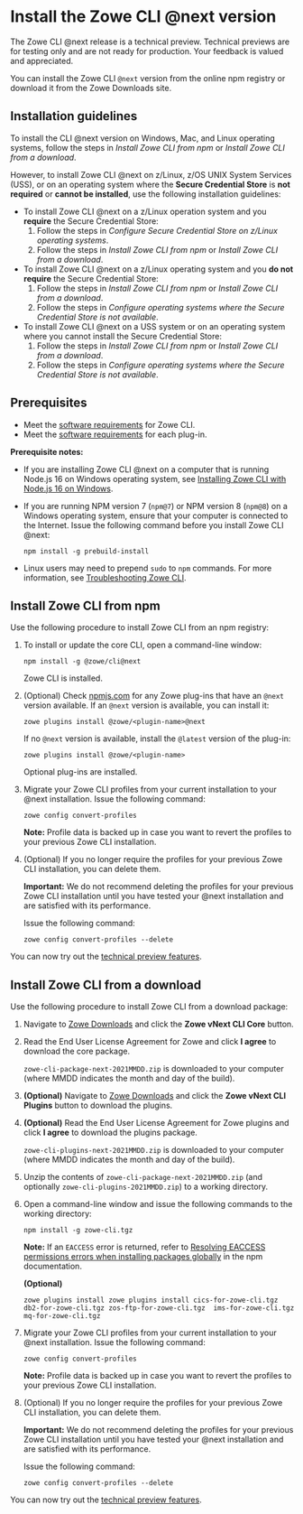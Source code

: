 # Install the Zowe CLI @next version

<Badge text="Technical Preview"/> The Zowe CLI @next release is a technical preview. Technical previews are for testing only and are not ready for production. Your feedback is valued and appreciated.

You can install the Zowe CLI `@next` version from the online npm registry or download it from the Zowe Downloads site.

## Installation guidelines
  
To install the CLI @next version on Windows, Mac, and Linux operating systems, follow the steps in *Install Zowe CLI from npm* or *Install Zowe CLI from a download*.

However, to install Zowe CLI @next on z/Linux, z/OS UNIX System Services (USS), or on an operating system where the **Secure Credential Store** is **not required** or **cannot be installed**, use the following installation guidelines:

<ul>
<li>To install Zowe CLI @next on a z/Linux operation system and you <b>require</b> the Secure Credential Store:
   <ol>
   <li>Follow the steps in <i>Configure Secure Credential Store on z/Linux operating systems</i>.</li>
   <li>Follow the steps in <i>Install Zowe CLI from npm</i> or <i>Install Zowe CLI from a download</i>.</li>
   </ol></li>
<li>To install Zowe CLI @next on a z/Linux operating system and you <b>do not require</b> the Secure Credential Store:
<ol>
<li>Follow the steps in <i>Install Zowe CLI from npm</i> or <i>Install Zowe CLI from a download</i>.</li>
<li>Follow the steps in <i>Configure operating systems where the Secure Credential Store is not available</i>.</li>
</ol>
</li>
<li>To install Zowe CLI @next on a USS system or on an operating system where you cannot install the Secure Credential Store:
<ol><li>Follow the steps in <i>Install Zowe CLI from npm</i> or <i>Install Zowe CLI from a download</i>.</li>
<li>Follow the steps in <i>Configure operating systems where the Secure Credential Store is not available</i>.</li>
</ol>
</li>
</ul>

## Prerequisites

* Meet the [software requirements](https://docs.zowe.org/stable/user-guide/systemrequirements.html#zowe-cli-requirements) for Zowe CLI.
* Meet the [software requirements](https://docs.zowe.org/stable/user-guide/cli-swreqplugins.html#software-requirements-for-zowe-cli-plug-ins) for each plug-in.

**Prerequisite notes:**

* If you are installing Zowe CLI @next on a computer that is running Node.js 16 on Windows operating system, see [Installing Zowe CLI with Node.js 16 on Windows](cli-install-cli-nodejs-windows).

* If you are running NPM version 7 (`npm@7`) or NPM version 8 (`npm@8`) on a Windows operating system, ensure that your computer is connected to the Internet. Issue the following command before you install Zowe CLI @next:

   ```
   npm install -g prebuild-install
   ```

* Linux users may need to prepend `sudo` to `npm` commands. For more information, see [Troubleshooting Zowe CLI](../troubleshoot/cli/troubleshoot-cli.md).

## Install Zowe CLI from npm

Use the following procedure to install Zowe CLI from an npm registry:

1. To install or update the core CLI, open a command-line window:

   ```
   npm install -g @zowe/cli@next
   ```

   Zowe CLI is installed.

2. (Optional) Check [npmjs.com](https://www.npmjs.com/) for any Zowe plug-ins that have an `@next` version available. If an `@next` version is available, you can install it:

    ```
    zowe plugins install @zowe/<plugin-name>@next
    ```

    If no `@next` version is available,  install the `@latest` version of the plug-in:

    ```
    zowe plugins install @zowe/<plugin-name>
    ```

    Optional plug-ins are installed.

3. Migrate your Zowe CLI profiles from your current installation to your @next installation. Issue the following command:

   ```
   zowe config convert-profiles
   ```

   **Note:** Profile data is backed up in case you want to revert the profiles to your previous Zowe CLI installation.

4. (Optional) If you no longer require the profiles for your previous Zowe CLI installation, you can delete them.

   **Important:** We do not recommend deleting the profiles for your previous Zowe CLI installation until you have tested your @next installation and are satisfied with its performance.

   Issue the following command:

   ```
   zowe config convert-profiles --delete
   ```

You can now try out the [technical preview features](cli-development-roadmap-next.md).

## Install Zowe CLI from a download

Use the following procedure to install Zowe CLI from a download package:

1. Navigate to [Zowe Downloads](https://www.zowe.org/download.html) and click the **Zowe vNext CLI Core** button.

2. Read the End User License Agreement for Zowe and click **I agree** to download the core package.

    `zowe-cli-package-next-2021MMDD.zip` is downloaded to your computer (where MMDD indicates the month and day of the build).

3. **(Optional)** Navigate to [Zowe Downloads](https://www.zowe.org/download.html) and click the **Zowe vNext CLI Plugins** button to download the plugins.

4. **(Optional)** Read the End User License Agreement for Zowe plugins and click **I agree** to download the plugins package.

    `zowe-cli-plugins-next-2021MMDD.zip` is downloaded to your computer (where MMDD indicates the month and day of the build).

5. Unzip the contents of `zowe-cli-package-next-2021MMDD.zip` (and optionally `zowe-cli-plugins-2021MMDD.zip`) to a working directory.

6. Open a command-line window and issue the following commands to the working directory:

   ```
   npm install -g zowe-cli.tgz
   ```

   **Note:** If an `EACCESS` error is returned, refer to [Resolving EACCESS permissions errors when installing packages globally](https://docs.npmjs.com/resolving-eacces-permissions-errors-when-installing-packages-globally) in the npm documentation.

   **(Optional)**

   ```
   zowe plugins install zowe plugins install cics-for-zowe-cli.tgz db2-for-zowe-cli.tgz zos-ftp-for-zowe-cli.tgz  ims-for-zowe-cli.tgz mq-for-zowe-cli.tgz
   ```

7. Migrate your Zowe CLI profiles from your current installation to your @next installation. Issue the following command:

   ```
   zowe config convert-profiles
   ```

   **Note:** Profile data is backed up in case you want to revert the profiles to your previous Zowe CLI installation.

8. (Optional) If you no longer require the profiles for your previous Zowe CLI installation, you can delete them.

   **Important:** We do not recommend deleting the profiles for your previous Zowe CLI installation until you have tested your @next installation and are satisfied with its performance.

   Issue the following command:

   ```
   zowe config convert-profiles --delete
   ```

You can now try out the [technical preview features](cli-development-roadmap-next.md).
